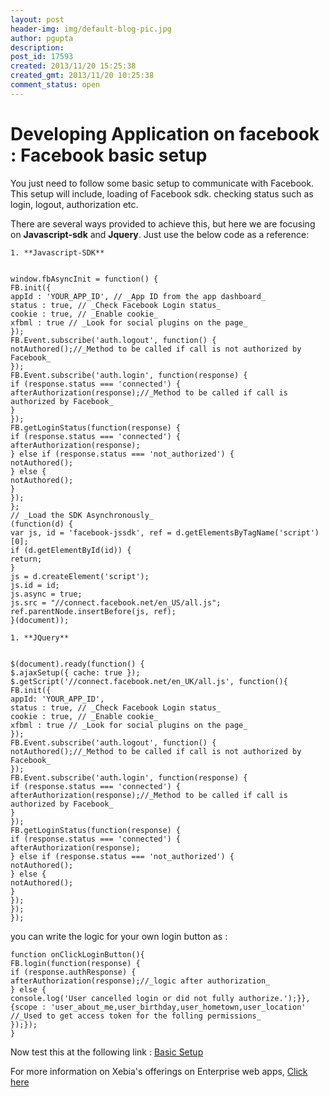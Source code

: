 ```yaml
---
layout: post
header-img: img/default-blog-pic.jpg
author: pgupta
description: 
post_id: 17593
created: 2013/11/20 15:25:38
created_gmt: 2013/11/20 10:25:38
comment_status: open
---
```


# Developing Application on facebook : Facebook basic setup

You just need to follow some basic setup to communicate with Facebook. This setup will include, loading of Facebook sdk. checking status such as login, logout, authorization etc.

There are several ways provided to achieve this, but here we are focusing on **Javascript-sdk** and **Jquery**. Just use the below code as a reference: 

    1. **Javascript-SDK**
    
    
    window.fbAsyncInit = function() {
    FB.init({
    appId : 'YOUR_APP_ID', // _App ID from the app dashboard_
    status : true, // _Check Facebook Login status_
    cookie : true, // _Enable cookie_
    xfbml : true // _Look for social plugins on the page_
    });
    FB.Event.subscribe('auth.logout', function() {
    notAuthored();//_Method to be called if call is not authorized by Facebook_
    });
    FB.Event.subscribe('auth.login', function(response) {
    if (response.status === 'connected') {
    afterAuthorization(response);//_Method to be called if call is authorized by Facebook_
    }
    });
    FB.getLoginStatus(function(response) {
    if (response.status === 'connected') {
    afterAuthorization(response);
    } else if (response.status === 'not_authorized') {
    notAuthored();
    } else {
    notAuthored();
    }
    });
    };
    // _Load the SDK Asynchronously_
    (function(d) {
    var js, id = 'facebook-jssdk', ref = d.getElementsByTagName('script')[0];
    if (d.getElementById(id)) {
    return;
    }
    js = d.createElement('script');
    js.id = id;
    js.async = true;
    js.src = "//connect.facebook.net/en_US/all.js";
    ref.parentNode.insertBefore(js, ref);
    }(document));

    1. **JQuery**
    
    
    $(document).ready(function() {
    $.ajaxSetup({ cache: true });
    $.getScript('//connect.facebook.net/en_UK/all.js', function(){
    FB.init({
    appId: 'YOUR_APP_ID',
    status : true, // _Check Facebook Login status_
    cookie : true, // _Enable cookie_
    xfbml : true // _Look for social plugins on the page_
    });
    FB.Event.subscribe('auth.logout', function() {
    notAuthored();//_Method to be called if call is not authorized by Facebook_
    });
    FB.Event.subscribe('auth.login', function(response) {
    if (response.status === 'connected') {
    afterAuthorization(response);//_Method to be called if call is authorized by Facebook_
    }
    });
    FB.getLoginStatus(function(response) {
    if (response.status === 'connected') {
    afterAuthorization(response);
    } else if (response.status === 'not_authorized') {
    notAuthored();
    } else {
    notAuthored();
    }
    });
    });
    });

you can write the logic for your own login button as : 
    
    
    function onClickLoginButton(){
    FB.login(function(response) {
    if (response.authResponse) {                                                afterAuthorization(response);//_logic after authorization_
    } else {
    console.log('User cancelled login or did not fully authorize.');}},
    {scope : 'user_about_me,user_birthday,user_hometown,user_location' //_Used to get access token for the folling permissions_
    });});
    }

Now test this at the following link : [Basic Setup][1]

For more information on Xebia's offerings on Enterprise web apps, [Click here][2]

   [1]: http://facebook.w3villa.com/basicSetup.html (Basic setup)
   [2]: http://www.xebia.in/enterprise-mobile.html